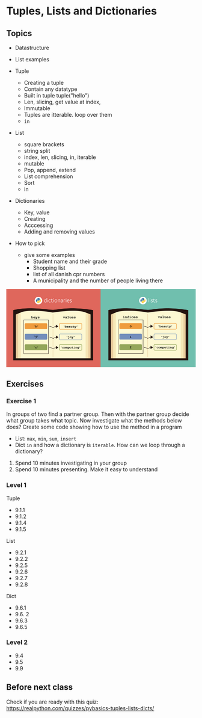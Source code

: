 # Tuples, Lists and Dictionaries



## Topics

- Datastructure
- List examples
- Tuple
  - Creating a tuple
  - Contain any datatype
  - Built in tuple tuple("hello")
  - Len, slicing, get value at index, 
  - Immutable
  - Tuples are itterable. loop over them
  - `in`



- List
  - square brackets
  - string split
  - index, len, slicing, in, iterable
  - mutable
  - Pop, append, extend
  - List comprehension
  - Sort
  - in



- Dictionaries
  - Key, value
  - Creating
  - Acccessing
  - Adding and removing values



- How to pick
  - give some examples
    - Student name and their grade
    - Shopping list
    - list of all danish cpr numbers
    - A municipality and the number of people living there



![List vs dict](../assets/list-vs-dict.png)



## Exercises



### Exercise 1

In groups of two find a partner group. Then with the partner group decide what group takes what topic. Now investigate what the methods below does? Create some code showing how to use the method in a program

- List: `max`, `min`, `sum`, `insert`
- Dict `in` and how a dictionary is `iterable`. How can we loop through a dictionary?



1. Spend 10 minutes investigating in your group
2. Spend 10 minutes presenting. Make it easy to understand





### Level 1

Tuple

- 9.1.1
- 9.1.2
- 9.1.4
- 9.1.5



List

- 9.2.1
- 9.2.2
- 9.2.5
- 9.2.6
- 9.2.7
- 9.2.8



Dict

- 9.6.1
- 9.6. 2
- 9.6.3
- 9.6.5



### Level 2

- 9.4
- 9.5
- 9.9



## Before next class

Check if you are ready with this quiz: https://realpython.com/quizzes/pybasics-tuples-lists-dicts/